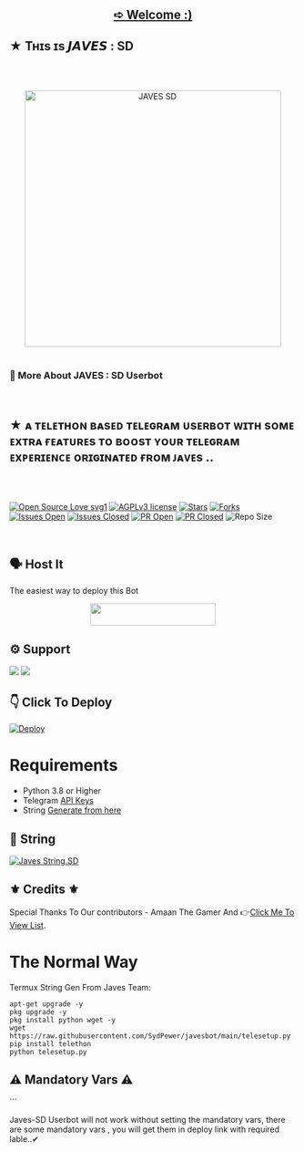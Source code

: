<h2 align="center"><b><a href="https://telegram.dog/JavesOT">➪ Welcome :)</a></b></h2>
<h2><b> </b></h2>
<h2><b>★ Tʜɪs ɪs 𝙅𝘼𝙑𝙀𝙎 : SD </b></h2>
<br>
<br>
<p align="center">
   <a href="https://github.com/SydPewer/javesbot"><img src="https://telegra.ph/file/573c6fbf9b845a2870918.png" alt="JAVES SD" width=450px></a>
   <br>
   <br>
</p>
<h3>💬 More About JAVES : SD Userbot</h3>
<br>
<h2><b>★ ᴀ ᴛᴇʟᴇᴛʜᴏɴ ʙᴀsᴇᴅ ᴛᴇʟᴇɢʀᴀᴍ ᴜsᴇʀʙᴏᴛ ᴡɪᴛʜ sᴏᴍᴇ ᴇxᴛʀᴀ ғᴇᴀᴛᴜʀᴇs ᴛᴏ ʙᴏᴏsᴛ ʏᴏᴜʀ ᴛᴇʟᴇɢʀᴀᴍ ᴇxᴘᴇʀɪᴇɴᴄᴇ ᴏʀɪɢɪɴᴀᴛᴇᴅ ғʀᴏᴍ ᴊᴀᴠᴇs ..</b></h2>
<br>
<br>

[![Open Source Love svg1](https://badges.frapsoft.com/os/v1/open-source.png?v=103)]( https://github.com/SydPewer/javesbot)
[![AGPLv3 license](https://img.shields.io/badge/License-AGPL%20v3-green.svg)]( https://github.com/SydPewer/javesbot#copyright--license)
[![Stars](https://img.shields.io/github/stars/SydPewer/javesbot?&style=flat-square)]( https://github.com/SydPewer/javesbot/stargazers)
[![Forks](https://img.shields.io/github/forks/SydPewer/javesbot?&style=flat-square)]( https://github.com/SydPewer/javesbot/network/members)
[![Issues Open](https://img.shields.io/github/issues/SydPewer/javesbot?&style=flat-square)]( https://github.com/SydPewer/javesbot/issues)
[![Issues Closed](https://img.shields.io/github/issues-closed/SydPewer/javesbot?&style=flat-square)]( https://github.com/SydPewer/javesbot/issues?q=is:closed)
[![PR Open](https://img.shields.io/github/issues-pr/SydPewer/javesbot?&style=flat-square)]( https://github.com/SydPewer/javesbot/pulls)
[![PR Closed](https://img.shields.io/github/issues-pr-closed/SydPewer/javesbot?&style=flat-square)]( https://github.com/SydPewer/javesbot/pulls?q=is:closed)
![Repo Size](https://img.shields.io/github/repo-size/SydPewer/javesbot?style=flat-square)

<br>


<h2> 🗣️ Host It </h2>

The easiest way to deploy this Bot

<p align="center"><a href="https://heroku.com/deploy?template=https://github.com/SydPewer/javesbot"> <img src="https://img.shields.io/badge/Deploy%20To%20Heroku-red?style=for-the-badge&logo=heroku" width="220" height="38.45"/></a></p>


<h2> ⚙️ Support </h2>

<a href="https://t.me/JavesOT"><img src="https://img.shields.io/badge/Join-Support%20Channel-red.svg?style=for-the-badge&logo=Telegram"></a>
<a href="Https://t.me/JavesUpdates"><img src="https://img.shields.io/badge/Join-Support%20Group-blue.svg?style=for-the-badge&logo=Telegram"></a>



<h2> 👇 Click To Deploy </h2>

[![Deploy](https://www.herokucdn.com/deploy/button.svg)](https://heroku.com/deploy?template=https://github.com/SydPewer/javesbot)

# Requirements 
* Python 3.8 or Higher
* Telegram [API Keys](https://t.me/MT_MyTelegramOrg_Bot)
* String [Generate from here](https://replit.com/@SydPewer/Javes-20-String-session?v=1)


<h2> 🔗 String </h2>

[![Javes String.SD](https://repl.it/badge/github/STARKGANG/friday)](https://replit.com/@SydPewer/Javes-20-String-session-1?v=1)


<h2> ⚜ Credits ⚜ </h2>

Special Thanks To Our contributors - Amaan The Gamer And 👉[Click Me To View List](https://sydpewer.data.blog/about/).



# The Normal Way

Termux String Gen From Javes Team:
```apt-get update
apt-get upgrade -y
pkg upgrade -y
pkg install python wget -y
wget https://raw.githubusercontent.com/SydPewer/javesbot/main/telesetup.py
pip install telethon
python telesetup.py
```



<h2> ⚠ Mandatory Vars ⚠ </h2>
```

 Javes-SD Userbot will not work without setting the mandatory vars, there are some mandatory vars , you will get them in deploy link with required lable..✔















